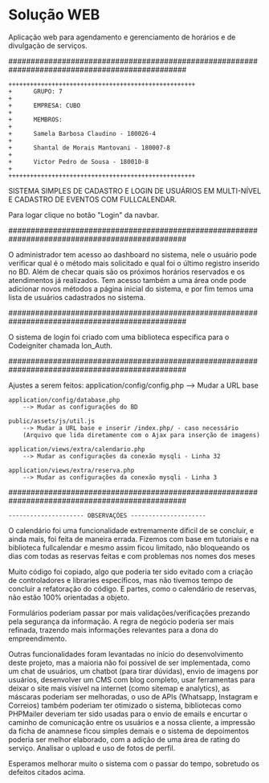 # Solução WEB
Aplicação web para agendamento e gerenciamento de horários e de divulgação de serviços.

################################################################################################

    ++++++++++++++++++++++++++++++++++++++++++++++++++++
    +      GRUPO: 7                                                                                        +
    +      EMPRESA: CUBO                                                                         +
    +      MEMBROS:                                                                                     +
    +      Samela Barbosa Claudino - 180026-4                                        +
    +      Shantal de Morais Mantovani - 180007-8                                    +
    +      Victor Pedro de Sousa - 180010-8                                              +
    ++++++++++++++++++++++++++++++++++++++++++++++++++++

SISTEMA SIMPLES DE CADASTRO E LOGIN DE USUÁRIOS EM MULTI-NÍVEL
E CADASTRO DE EVENTOS COM FULLCALENDAR.

Para logar clique no botão "Login" da navbar.

################################################################################################

O administrador tem acesso ao dashboard no sistema, nele o usuário pode verificar
qual é o método mais solicitado e qual foi o último registro inserido no BD.
Além de checar quais são os próximos horários reservados e os atendimentos já realizados.
Tem acesso também a uma área onde pode adicionar novos métodos a página inicial do sistema,
e por fim temos uma lista de usuários cadastrados no sistema.

################################################################################################

O sistema de login foi criado com uma biblioteca especifica para o Codeigniter chamada Ion_Auth.

################################################################################################

Ajustes a serem feitos:
    application/config/config.php
        --> Mudar a URL base
    
    application/config/database.php
        --> Mudar as configurações do BD

    public/assets/js/util.js
        --> Mudar a URL base e inserir /index.php/ - caso necessário
        (Arquivo que lida diretamente com o Ajax para inserção de imagens)

    application/views/extra/calendario.php
        --> Mudar as configurações da conexão mysqli - Linha 32

    application/views/extra/reserva.php
        --> Mudar as configurações da conexão mysqli - Linha 3

################################################################################################

    --------------------- OBSERVAÇÕES ---------------------

O calendário foi uma funcionalidade extremamente dificil de se concluir, e ainda mais, foi feita
de maneira errada. Fizemos com base em tutoriais e na biblioteca fullcalendar e mesmo assim
ficou limitado, não bloqueando os dias com todas as reservas feitas e com problemas nos nomes dos meses

Muito código foi copiado, algo que poderia ter sido evitado com a criação de controladores e libraries
específicos, mas não tivemos tempo de concluir a refatoração do código. E partes, como o calendário de
reservas, não estão 100% orientadas a objeto.

Formulários poderiam passar por mais validações/verificações prezando pela segurança da informação. A regra
de negócio poderia ser mais refinada, trazendo mais informações relevantes para a dona do empreendimento.

Outras funcionalidades foram levantadas no início do desenvolvimento deste projeto, mas a maioria não foi
possível de ser implementada, como um chat de usuários, um chatbot (para tirar dúvidas), envio de imagens 
por usuários, desenvolver um CMS com blog completo, usar ferramentas para deixar o site mais visível na 
internet (como sitemap e analytics), as máscaras poderiam ser melhoradas, o uso de APIs (Whatsapp, 
Instagram e Correios) também poderiam ter otimizado o sistema,  bibliotecas como PHPMailer deveriam ter
sido usadas para o envio de emails e encurtar o caminho de comunicação entre os usuários e a nossa cliente,
a impressão da ficha de anamnese ficou simples demais e o sistema de depoimentos poderia ser melhor elaborado,
com a adição de uma área de rating do serviço. Analisar o upload e uso de fotos de perfil.

Esperamos melhorar muito o sistema com o passar do tempo, sobretudo os defeitos citados acima.